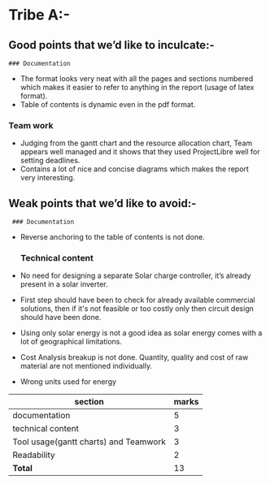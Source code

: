 # Tribe A:-

## Good points that we’d like to inculcate:-
  
    ### Documentation

-	The format looks very neat with all the pages and sections numbered which makes it easier to refer to anything in the report  (usage of latex format).
-	Table of contents is dynamic even in the pdf format.  
  
   ### Team work

-	Judging from the gantt chart and the resource allocation chart, Team appears well managed and it shows that they used ProjectLibre well for setting deadlines.
-	Contains a lot of nice and concise diagrams which makes the report very interesting. 



## Weak points that we’d like to avoid:-

     ### Documentation 

-	Reverse anchoring to the table of contents is not done.

    ###  Technical content     
 
-	No need for designing a separate Solar charge controller, it’s already present in a solar inverter.
-	First step should have been to check for already available commercial solutions, then if it's not feasible or too costly only then circuit design should have been done.
-	Using only solar energy is not a good idea as solar energy comes with a lot of geographical limitations.
-	Cost Analysis breakup is not done. Quantity, quality and cost of raw material are not mentioned individually.
-	Wrong units used for energy

| section                                                  | marks|
|----------------------------------------------------|---------|
|documentation                                       | 5     |
|technical content                                    | 3     |
|Tool usage(gantt charts) and Teamwork| 3        |  
|Readability                                             | 2        |           
| **Total**                                                 |  13  |

